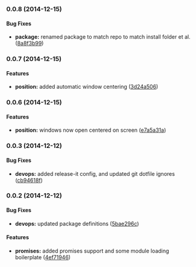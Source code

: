 ### 0.0.8 (2014-12-15)


#### Bug Fixes

* **package:** renamed package to match repo to match install folder et al. ([8a8f3b99](https://github.com/electblake/nuwindow-promises/commit/8a8f3b996e1e28831f7d1459d86f74f3658b00b2))


### 0.0.7 (2014-12-15)


#### Features

* **position:** added automatic window centering ([3d24a506](https://github.com/electblake/nuwindow-promises/commit/3d24a506d61bbfb775e142fcf6b34468547a5244))


### 0.0.6 (2014-12-15)


#### Features

* **position:** windows now open centered on screen ([e7a5a31a](https://github.com/electblake/nuwindow-promises/commit/e7a5a31ac660a660c516f33b3e96e8ab90754fcb))


### 0.0.3 (2014-12-12)


#### Bug Fixes

* **devops:** added release-it config, and updated git dotfile ignores ([cb94618f](https://github.com/electblake/nuwindow-promises/commit/cb94618f6cfb9574b4baf4172a9596f330f4202b))


### 0.0.2 (2014-12-12)


#### Bug Fixes

* **devops:** updated package definitions ([5bae296c](https://github.com/electblake/nuwindow-promises/commit/5bae296c06b4dc41adba1fc72fafdb9d7624c7b1))


#### Features

* **promises:** added promises support and some module loading boilerplate ([4ef71946](https://github.com/electblake/nuwindow-promises/commit/4ef71946e705533c92701385457627d1f08254dc))

